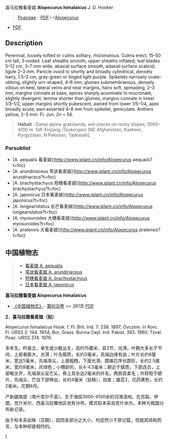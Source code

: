 喜马拉雅看麦娘 **Alopecurus himalaicus** J. D. Hooker

> [Poaceae](http://www.iplant.cn/info/Poaceae?t=foc) - [PDF](http://www.iplant.cn/foc/pdf/Poaceae.pdf)>>[Alopecurus](http://www.iplant.cn/info/Alopecurus?t=foc)
 - [PDF](http://www.iplant.cn/foc/pdf/Alopecurus.pdf)

## Description

Perennial, loosely tufted or culms solitary, rhizomatous. Culms erect, 15–50 cm tall, 3-noded. Leaf sheaths smooth, upper sheaths inflated; leaf blades 5–12 cm, 3–7 mm wide, abaxial surface smooth, adaxial surface scabrid; ligule 2–3 mm. Panicle ovoid to shortly and broadly cylindrical, densely hairy, 1.5–3 cm, gray-green or tinged light purple. Spikelets narrowly ovate-oblong, slightly urn-shaped, 4–6 mm; glumes submembranous, densely villous on keel, lateral veins and near margins, hairs soft, spreading, 2–3 mm, margins connate at base, apices sharply acuminate to mucronate, slightly divergent; lemma shorter than glumes, margins connate in lower 1/3–1/2, upper margins shortly pubescent, awned from lower 1/5–1/4, apex broadly acute; awn exserted 4–8 mm from spikelet, geniculate. Anthers yellow, 2–3 mm. Fl. Jun. 2*n* = 56.

> **Habait** : 
> Damp alpine grasslands, wet places on rocky slopes; 3000–4100 m. SW Xinjiang (Taxkorgan) [NE Afghanistan, Kashmir, Kyrgyzstan, N Pakistan, Tajikistan].

### Parsublist

* [A.  aequalis  看麦娘](http://www.iplant.cn/info/Alopecurus aequalis?t=foc)
* [A.  arundinaceus  苇状看麦娘](http://www.iplant.cn/info/Alopecurus arundinaceus?t=foc)
* [A.  brachystachyus  短穗看麦娘](http://www.iplant.cn/info/Alopecurus brachystachyus?t=foc)
* [A.  japonicus  日本看麦娘](http://www.iplant.cn/info/Alopecurus japonicus?t=foc)
* [A.  longearistatus  长芒看麦娘](http://www.iplant.cn/info/Alopecurus longearistatus?t=foc)
* [A.  myosuroides  大穗看麦娘](http://www.iplant.cn/info/Alopecurus myosuroides?t=foc)
* [A.  pratensis  大看麦娘](http://www.iplant.cn/info/Alopecurus pratensis?t=foc)

## 中国植物志

> * [看麦娘  A.  aequalis](Alopecurus-aequalis-看麦娘.md)
> * [苇状看麦娘  A.  arundinaceus](Alopecurus-arundinaceus-苇状看麦娘.md)
> * [短穗看麦娘  A.  brachystachyus](Alopecurus-brachystachyus-短穗看麦娘.md)
> * [日本看麦娘  A.  japonicus](Alopecurus-japonicus-日本看麦娘.md)

**喜马拉雅看麦娘 Alopecurus himalaicus**

* [《中国植物志》](http://www.iplant.cn/frps)- [第9(3)卷](http://www.iplant.cn/frps/vol/9(3)) >> 261页 [PDF](http://www.iplant.cn/frps/pdf/9(3)/261a.pdf)

**2．喜马拉雅看麦娘（拟）**

Alopecurus himalaicus Hook. f. Fl. Brit. Ind. 7: 238. 1897; Ovczinn. in Kom. Fl. URSS 2: 144. 1934; Bor, Grass. Burma Ceyl. Ind. Pakist. 393. 1960; Tzvel. Poac. URSS 374. 1976.

多年生。秆直立，单生或少数丛生，高约15厘米，具3节，光滑。叶鞘大多长于节间，上部者膨大，光滑；叶舌膜质，长约3毫米，先端边缘有齿；叶片长约6厘米，宽达5毫米，先端渐尖，上面粗糙，下面光滑。圆锥花序长圆形，长约2.5厘米，宽约8毫米，灰绿色；小穗卵形，长4-4.5毫米；颖近于膜质，下部连合，上部略叉开，先端渐尖呈芒尖，脊上具长达2毫米的纤毛，两侧具柔毛；外稃短于颖片，先端尖，芒自下部伸出，长约4毫米（幼株），劲直；雄蕊3，花药黄色，长约2毫米。花期6月。

产新疆南部（塔什库尔干县）。生于海拔3000-4100米的河滩湿地。在苏联，伊朗，克什米尔、西喜马拉雅地区也有分布。模式标本采自克什米尔。本种为我国分布新记录。

由于标本系幼株（花期），因而各部分之大小，均显然小于原记载，但就其结构而言，与本种却是相符的。

}